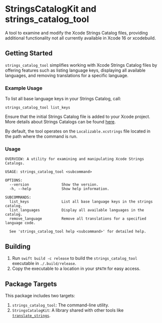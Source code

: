 # StringsCatalogKit and strings_catalog_tool

A tool to examine and modify the Xcode Strings Catalog files, providing additional functionality not all currently available in Xcode 16 or xcodebuild.

## Getting Started

`strings_catalog_tool` simplifies working with Xcode Strings Catalog files by offering features such as listing language keys, displaying all available languages, and removing translations for a specific language. 

### Example Usage

To list all base language keys in your Strings Catalog, call:

```shell
strings_catalog_tool list_keys
```

Ensure that the initial Strings Catalog file is added to your Xcode project. More details about Strings Catalogs can be found [here](https://developer.apple.com/documentation/xcode/localizing-and-varying-text-with-a-string-catalog).

By default, the tool operates on the `Localizable.xcstrings` file located in the path where the command is run.

### Usage

```
OVERVIEW: A utility for examining and manipulating Xcode Strings Catalogs.

USAGE: strings_catalog_tool <subcommand>

OPTIONS:
  --version               Show the version.
  -h, --help              Show help information.

SUBCOMMANDS:
  list_keys               List all base language keys in the strings catalog.
  list_languages          Display all available languages in the catalog.
  remove_language         Remove all translations for a specified language code.

  See 'strings_catalog_tool help <subcommand>' for detailed help.
```

## Building

1. Run `swift build -c release` to build the `strings_catalog_tool` executable in `./.build/release`.
2. Copy the executable to a location in your `$PATH` for easy access.

## Package Targets

This package includes two targets:
1. `strings_catalog_tool`: The command-line utility.
2. `StringsCatalogKit`: A library shared with other tools like [`translate_strings`](https://github.com/cenkbilgen/translate_strings).

